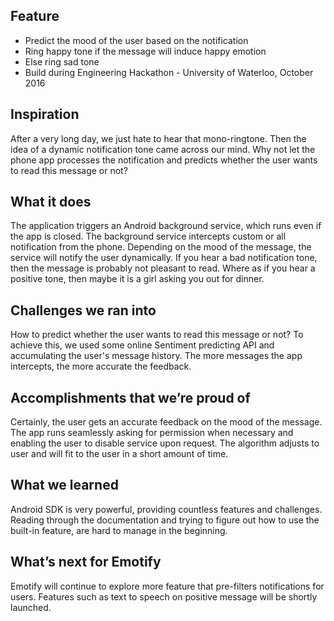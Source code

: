 ## Feature
- Predict the mood of the user based on the notification
- Ring happy tone if the message will induce happy emotion
- Else ring sad tone
- Build during Engineering Hackathon - University of Waterloo, October 2016
## Inspiration

After a very long day, we just hate to hear that mono-ringtone. Then the idea of a dynamic notification tone came across our mind. Why not let the phone app processes the notification and predicts whether the user wants to read this message or not?
## What it does

The application triggers an Android background service, which runs even if the app is closed. The background service intercepts custom or all notification from the phone. Depending on the mood of the message, the service will notify the user dynamically. If you hear a bad notification tone, then the message is probably not pleasant to read. Where as if you hear a positive tone, then maybe it is a girl asking you out for dinner.

## Challenges we ran into
How to predict whether the user wants to read this message or not? To achieve this, we used some online Sentiment predicting API and accumulating the user's message history. The more messages the app intercepts, the more accurate the feedback.
## Accomplishments that we’re proud of

Certainly, the user gets an accurate feedback on the mood of the message. The app runs seamlessly asking for permission when necessary and enabling the user to disable service upon request. The algorithm adjusts to user and will fit to the user in a short amount of time.
## What we learned

Android SDK is very powerful, providing countless features and challenges. Reading through the documentation and trying to figure out how to use the built-in feature, are hard to manage in the beginning.
## What’s next for Emotify

Emotify will continue to explore more feature that pre-filters notifications for users. Features such as text to speech on positive message will be shortly launched.

